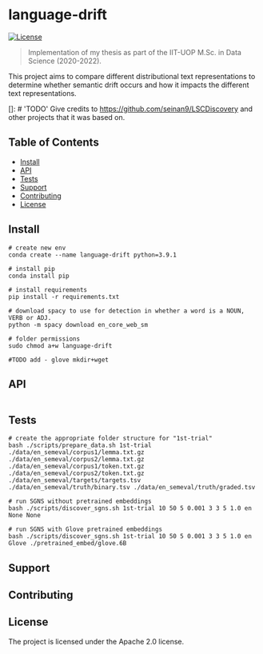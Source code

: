 # language-drift


[![License](https://img.shields.io/badge/License-Apache%202.0-blue.svg)](https://opensource.org/licenses/Apache-2.0)

> Implementation of my thesis as part of the IIT-UOP M.Sc. in Data Science (2020-2022). 

This project aims to compare different distributional text representations to determine whether semantic drift occurs and how it impacts the different text representations.

[]: # 'TODO' Give credits to https://github.com/seinan9/LSCDiscovery and other projects that it was based on.

## Table of Contents

- [Install](#install)
- [API](#api)
- [Tests](#tests)
- [Support](#support)
- [Contributing](#contributing)
- [License](#license)

## Install

```
# create new env
conda create --name language-drift python=3.9.1

# install pip
conda install pip

# install requirements
pip install -r requirements.txt

# download spacy to use for detection in whether a word is a NOUN, VERB or ADJ.
python -m spacy download en_core_web_sm

# folder permissions
sudo chmod a+w language-drift

#TODO add - glove mkdir+wget 
```

## API

```

```

## Tests

```
# create the appropriate folder structure for "1st-trial"
bash ./scripts/prepare_data.sh 1st-trial ./data/en_semeval/corpus1/lemma.txt.gz ./data/en_semeval/corpus2/lemma.txt.gz ./data/en_semeval/corpus1/token.txt.gz ./data/en_semeval/corpus2/token.txt.gz ./data/en_semeval/targets/targets.tsv ./data/en_semeval/truth/binary.tsv ./data/en_semeval/truth/graded.tsv

# run SGNS without pretrained embeddings
bash ./scripts/discover_sgns.sh 1st-trial 10 50 5 0.001 3 3 5 1.0 en None None

# run SGNS with Glove pretrained embeddings
bash ./scripts/discover_sgns.sh 1st-trial 10 50 5 0.001 3 3 5 1.0 en Glove ./pretrained_embed/glove.6B
```

## Support


## Contributing



## License
The project is licensed under the Apache 2.0 license.

